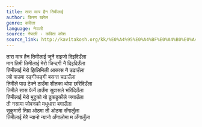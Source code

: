 ```yaml
---
title: तारा मात्र हैन तिमीलाई
author: किरण खरेल
genre: कविता
language: नेपाली
source: नेपाली - कविता कोश
source_link: http://kavitakosh.org/kk/%E0%A4%95%E0%A4%BF%E0%A4%B0%E0%A4%A3_%E0%A4%96%E0%A4%B0%E0%A5%87%E0%A4%B2
---
```


तारा मात्र हैन तिमीलाई जूनै दाइजो दिइदिउँला  
माग तिमी तिमीलाई मेरो जिन्दगी नै दिइदिउँला  
तिमीलाई मेरो झिलिमिली आकास नै उढाउँला  
त्यो पाउमा रङ्गीचङ्गी बसन्त चढाउँला  
तिमीले पाउ टेक्ने ठाउँमा शीतका थोपा छरिदिउँला  
तिमीले सास फेर्ने ठाउँमा सुवासले भरिदिउँला  
तिमीलाई मेरो मुटुको यो ढुकढुकीले जगाउँला  
ती नसामा जोवनको मधुधारा बगाउँला  
सुकुमारी तिम्रा ओठमा ती ओठमा सँगालुँला  
तिमीलाई मेरै न्यानो न्यानो अँगालोमा म अँगालुँला
